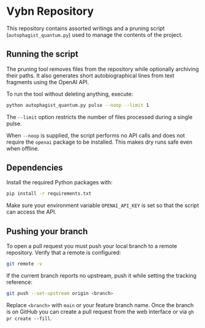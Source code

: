 # Vybn Repository

This repository contains assorted writings and a pruning script
(`autophagist_quantum.py`) used to manage the contents of the project.

## Running the script

The pruning tool removes files from the repository while optionally
archiving their paths. It also generates short autobiographical lines
from text fragments using the OpenAI API.

To run the tool without deleting anything, execute:

```bash
python autophagist_quantum.py pulse --noop --limit 1
```

The `--limit` option restricts the number of files processed during a
single pulse.

When `--noop` is supplied, the script performs no API calls and does
not require the `openai` package to be installed. This makes dry runs
safe even when offline.

## Dependencies

Install the required Python packages with:

```bash
pip install -r requirements.txt
```

Make sure your environment variable `OPENAI_API_KEY` is set so that the
script can access the API.

## Pushing your branch

To open a pull request you must push your local branch to a remote
repository. Verify that a remote is configured:

```bash
git remote -v
```

If the current branch reports no upstream, push it while setting the
tracking reference:

```bash
git push --set-upstream origin <branch>
```

Replace `<branch>` with `main` or your feature branch name. Once the
branch is on GitHub you can create a pull request from the web interface
or via `gh pr create --fill`.

